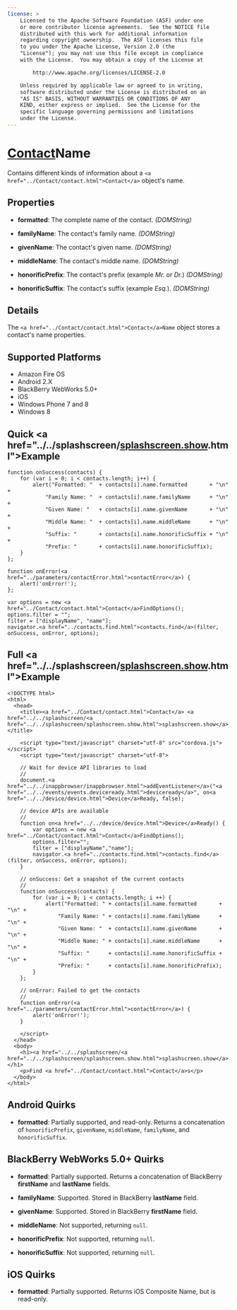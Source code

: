```yaml
---
license: >
    Licensed to the Apache Software Foundation (ASF) under one
    or more contributor license agreements.  See the NOTICE file
    distributed with this work for additional information
    regarding copyright ownership.  The ASF licenses this file
    to you under the Apache License, Version 2.0 (the
    "License"); you may not use this file except in compliance
    with the License.  You may obtain a copy of the License at

        http://www.apache.org/licenses/LICENSE-2.0

    Unless required by applicable law or agreed to in writing,
    software distributed under the License is distributed on an
    "AS IS" BASIS, WITHOUT WARRANTIES OR CONDITIONS OF ANY
    KIND, either express or implied.  See the License for the
    specific language governing permissions and limitations
    under the License.
---
```


# <a href="../Contact/contact.html">Contact</a>Name

Contains different kinds of information about a `<a href="../Contact/contact.html">Contact</a>` object's name.

## Properties

- __formatted__: The complete name of the contact. _(DOMString)_

- __familyName__: The contact's family name. _(DOMString)_

- __givenName__: The contact's given name. _(DOMString)_

- __middleName__: The contact's middle name. _(DOMString)_

- __honorificPrefix__: The contact's prefix (example _Mr._ or _Dr._) _(DOMString)_

- __honorificSuffix__: The contact's suffix (example _Esq._). _(DOMString)_

## Details

The `<a href="../Contact/contact.html">Contact</a>Name` object stores a contact's name properties.

## Supported Platforms

- Amazon Fire OS
- Android 2.X
- BlackBerry WebWorks 5.0+
- iOS
- Windows Phone 7 and 8
- Windows 8

## Quick <a href="../../splashscreen/<a href="../../splashscreen/splashscreen.show.html">splashscreen.show</a>.html">Example</a>

    function onSuccess(contacts) {
        for (var i = 0; i < contacts.length; i++) {
            alert("Formatted: "  + contacts[i].name.formatted       + "\n" +
                "Family Name: "  + contacts[i].name.familyName      + "\n" +
                "Given Name: "   + contacts[i].name.givenName       + "\n" +
                "Middle Name: "  + contacts[i].name.middleName      + "\n" +
                "Suffix: "       + contacts[i].name.honorificSuffix + "\n" +
                "Prefix: "       + contacts[i].name.honorificSuffix);
        }
    };

    function onError(<a href="../parameters/contactError.html">contactError</a>) {
        alert('onError!');
    };

    var options = new <a href="../Contact/contact.html">Contact</a>FindOptions();
    options.filter = "";
    filter = ["displayName", "name"];
    navigator.<a href="../contacts.find.html">contacts.find</a>(filter, onSuccess, onError, options);

## Full <a href="../../splashscreen/<a href="../../splashscreen/splashscreen.show.html">splashscreen.show</a>.html">Example</a>

    <!DOCTYPE html>
    <html>
      <head>
        <title><a href="../Contact/contact.html">Contact</a> <a href="../../splashscreen/<a href="../../splashscreen/splashscreen.show.html">splashscreen.show</a>.html">Example</a></title>

        <script type="text/javascript" charset="utf-8" src="cordova.js"></script>
        <script type="text/javascript" charset="utf-8">

        // Wait for device API libraries to load
        //
        document.<a href="../../inappbrowser/inappbrowser.html">addEventListener</a>("<a href="../../events/events.deviceready.html">deviceready</a>", on<a href="../../device/device.html">Device</a>Ready, false);

        // device APIs are available
        //
        function on<a href="../../device/device.html">Device</a>Ready() {
            var options = new <a href="../Contact/contact.html">Contact</a>FindOptions();
            options.filter="";
            filter = ["displayName","name"];
            navigator.<a href="../contacts.find.html">contacts.find</a>(filter, onSuccess, onError, options);
        }

        // onSuccess: Get a snapshot of the current contacts
        //
        function onSuccess(contacts) {
            for (var i = 0; i < contacts.length; i ++) {
                alert("Formatted: " + contacts[i].name.formatted       + "\n" +
                    "Family Name: " + contacts[i].name.familyName      + "\n" +
                    "Given Name: "  + contacts[i].name.givenName       + "\n" +
                    "Middle Name: " + contacts[i].name.middleName      + "\n" +
                    "Suffix: "      + contacts[i].name.honorificSuffix + "\n" +
                    "Prefix: "      + contacts[i].name.honorificPrefix);
            }
        };

        // onError: Failed to get the contacts
        //
        function onError(<a href="../parameters/contactError.html">contactError</a>) {
            alert('onError!');
        }

        </script>
      </head>
      <body>
        <h1><a href="../../splashscreen/<a href="../../splashscreen/splashscreen.show.html">splashscreen.show</a>.html">Example</a></h1>
        <p>Find <a href="../Contact/contact.html">Contact</a>s</p>
      </body>
    </html>

## Android Quirks

- __formatted__: Partially supported, and read-only.  Returns a concatenation of `honorificPrefix`, `givenName`, `middleName`, `familyName`, and `honorificSuffix`.

## BlackBerry WebWorks 5.0+ Quirks

- __formatted__: Partially supported.  Returns a concatenation of BlackBerry __firstName__ and __lastName__ fields.

- __familyName__: Supported.  Stored in BlackBerry __lastName__ field.

- __givenName__: Supported.  Stored in BlackBerry __firstName__ field.

- __middleName__: Not supported, returning `null`.

- __honorificPrefix__: Not supported, returning `null`.

- __honorificSuffix__: Not supported, returning `null`.

## iOS Quirks

- __formatted__: Partially supported.  Returns iOS Composite Name, but is read-only.

